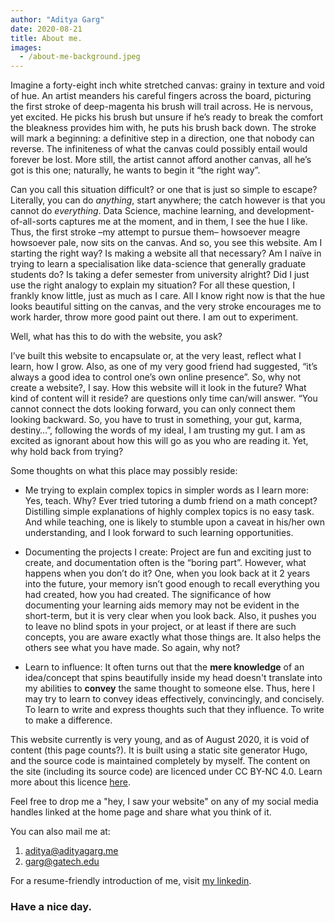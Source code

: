 ```yaml
---
author: "Aditya Garg"
date: 2020-08-21
title: About me.
images:
  - /about-me-background.jpeg
---
```


Imagine a forty-eight inch white stretched canvas: grainy in texture and void of hue. An artist meanders his careful fingers across the board, picturing the first stroke of deep-magenta his brush will trail across. He is nervous, yet excited. He picks his brush but unsure if he’s ready to break the comfort the bleakness provides him with, he puts his brush back down. The stroke will mark a beginning: a definitive step in a direction, one that nobody can reverse. The infiniteness of what the canvas could possibly entail would forever be lost. More still, the artist cannot afford another canvas, all he’s got is this one; naturally, he wants to begin it “the right way”.

Can you call this situation difficult? or one that is just so simple to escape? Literally, you can do *anything*, start anywhere; the catch however is that you cannot do *everything*. Data Science, machine learning, and development-of-all-sorts captures me at the moment, and in them, I see the hue I like. Thus, the first stroke –my attempt to pursue them– howsoever meagre howsoever pale, now sits on the canvas. And so, you see this website. Am I starting the right way? Is making a website all that necessary? Am I naïve in trying to learn a specialisation like data-science that generally graduate students do? Is taking a defer semester from university alright? Did I just use the right analogy to explain my situation? For all these question, I frankly know little, just as much as I care. All I know right now is that the hue looks beautiful sitting on the canvas, and the very stroke encourages me to work harder, throw more good paint out there. I am out to experiment.

Well, what has this to do with the website, you ask?

I’ve built this website to encapsulate or, at the very least, reflect what I learn, how I grow. Also, as one of my very good friend had suggested, “it’s always a good idea to control one’s own online presence”. So, why not create a website?, I say. How this website will it look in the future? What kind of content will it reside? are questions only time can/will answer. “You cannot connect the dots looking forward, you can only connect them looking backward. So, you have to trust in something, your gut, karma, destiny…”, following the words of my ideal, I am trusting my gut. I am as excited as ignorant about how this will go as you who are reading it. Yet, why hold back from trying?

Some thoughts on what this place may possibly reside:

 - Me trying to explain complex topics in simpler words as I learn more: Yes, teach. Why?  Ever tried tutoring a dumb friend on a math concept? Distilling simple explanations of highly complex topics is no easy task. And while teaching,  one is likely to stumble upon a caveat in his/her own understanding, and I look forward to such learning opportunities.

 - Documenting the projects I create: Project are fun and exciting just to create, and documentation often is the “boring part”. However, what happens when you don’t do it? One, when you look back at it 2 years into the future, your memory isn’t good enough to recall everything you had created, how you had created. The significance of how documenting your learning aids memory may not be evident in the short-term, but it is very clear when you look back. Also, it pushes you to leave no blind spots in your project, or at least if there are such concepts, you are aware exactly what those things are. It also helps the others see what you have made. So again, why not?

 - Learn to influence: It often turns out that the **mere knowledge** of an idea/concept that spins beautifully inside my head doesn't translate into my abilities to **convey** the same thought to someone else. Thus, here I may try to learn to convey ideas effectively, convincingly, and concisely. To learn to write and express thoughts such that they influence. To write to make a difference.

This website currently is very young, and as of August 2020, it is void of content (this page counts?). It is built using a static site generator Hugo, and the source code is maintained completely by myself. The content on the site (including its source code) are licenced under CC BY-NC 4.0. Learn more about this licence [here](https://creativecommons.org/licenses/by-nc/4.0/).

Feel free to drop me a "hey, I saw your website" on any of my social media handles linked at the home page and share what you think of it.

You can also mail me at:

1. aditya@adityagarg.me
2. garg@gatech.edu

For a resume-friendly introduction of me, visit [my linkedin](https://www.linkedin.com/in/aditya-garg-2a601591/).

### Have a nice day.
